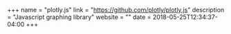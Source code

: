 +++
name = "plotly.js"
link = "https://github.com/plotly/plotly.js"
description = "Javascript graphing library"
website = ""
date = 2018-05-25T12:34:37-04:00
+++
